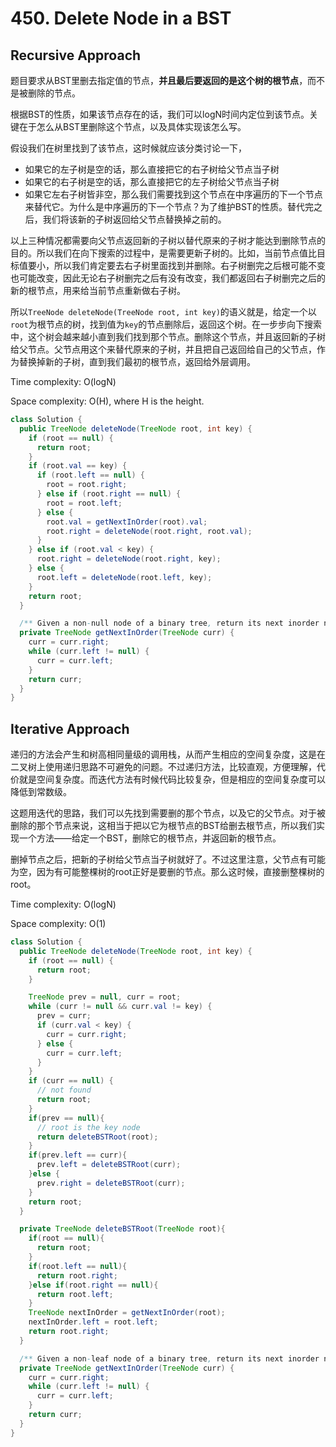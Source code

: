 # 450. Delete Node in a BST

## Recursive Approach

题目要求从BST里删去指定值的节点，**并且最后要返回的是这个树的根节点**，而不是被删除的节点。

根据BST的性质，如果该节点存在的话，我们可以logN时间内定位到该节点。关键在于怎么从BST里删除这个节点，以及具体实现该怎么写。

假设我们在树里找到了该节点，这时候就应该分类讨论一下，
+ 如果它的左子树是空的话，那么直接把它的右子树给父节点当子树
+ 如果它的右子树是空的话，那么直接把它的左子树给父节点当子树
+ 如果它左右子树皆非空，那么我们需要找到这个节点在中序遍历的下一个节点来替代它。为什么是中序遍历的下一个节点？为了维护BST的性质。替代完之后，我们将该新的子树返回给父节点替换掉之前的。

以上三种情况都需要向父节点返回新的子树以替代原来的子树才能达到删除节点的目的。所以我们在向下搜索的过程中，是需要更新子树的。比如，当前节点值比目标值要小，所以我们肯定要去右子树里面找到并删除。右子树删完之后根可能不变也可能改变，因此无论右子树删完之后有没有改变，我们都返回右子树删完之后的新的根节点，用来给当前节点重新做右子树。

所以`TreeNode deleteNode(TreeNode root, int key)`的语义就是，给定一个以`root`为根节点的树，找到值为`key`的节点删除后，返回这个树。在一步步向下搜索中，这个树会越来越小直到我们找到那个节点。删除这个节点，并且返回新的子树给父节点。父节点用这个来替代原来的子树，并且把自己返回给自己的父节点，作为替换掉新的子树，直到我们最初的根节点，返回给外层调用。

Time complexity: O(logN)

Space complexity: O(H), where H is the height.

```java
class Solution {
  public TreeNode deleteNode(TreeNode root, int key) {
    if (root == null) {
      return root;
    }
    if (root.val == key) {
      if (root.left == null) {
        root = root.right;
      } else if (root.right == null) {
        root = root.left;
      } else {
        root.val = getNextInOrder(root).val;
        root.right = deleteNode(root.right, root.val);
      }
    } else if (root.val < key) {
      root.right = deleteNode(root.right, key);
    } else {
      root.left = deleteNode(root.left, key);
    }
    return root;
  }

  /** Given a non-null node of a binary tree, return its next inorder node. */
  private TreeNode getNextInOrder(TreeNode curr) {
    curr = curr.right;
    while (curr.left != null) {
      curr = curr.left;
    }
    return curr;
  }
}
```

## Iterative Approach

递归的方法会产生和树高相同量级的调用栈，从而产生相应的空间复杂度，这是在二叉树上使用递归思路不可避免的问题。不过递归方法，比较直观，方便理解，代价就是空间复杂度。而迭代方法有时候代码比较复杂，但是相应的空间复杂度可以降低到常数级。

这题用迭代的思路，我们可以先找到需要删的那个节点，以及它的父节点。对于被删除的那个节点来说，这相当于把以它为根节点的BST给删去根节点，所以我们实现一个方法——给定一个BST，删除它的根节点，并返回新的根节点。

删掉节点之后，把新的子树给父节点当子树就好了。不过这里注意，父节点有可能为空，因为有可能整棵树的root正好是要删的节点。那么这时候，直接删整棵树的root。

Time complexity: O(logN)

Space complexity: O(1)

```java
class Solution {
  public TreeNode deleteNode(TreeNode root, int key) {
    if (root == null) {
      return root;
    }

    TreeNode prev = null, curr = root;
    while (curr != null && curr.val != key) {
      prev = curr;
      if (curr.val < key) {
        curr = curr.right;
      } else {
        curr = curr.left;
      }
    }
    if (curr == null) {
      // not found
      return root;
    }
    if(prev == null){
      // root is the key node
      return deleteBSTRoot(root);
    }
    if(prev.left == curr){
      prev.left = deleteBSTRoot(curr);
    }else {
      prev.right = deleteBSTRoot(curr);
    }
    return root;
  }

  private TreeNode deleteBSTRoot(TreeNode root){
    if(root == null){
      return root;
    }
    if(root.left == null){
      return root.right;
    }else if(root.right == null){
      return root.left;
    }
    TreeNode nextInOrder = getNextInOrder(root);
    nextInOrder.left = root.left;
    return root.right;
  }

  /** Given a non-leaf node of a binary tree, return its next inorder node. */
  private TreeNode getNextInOrder(TreeNode curr) {
    curr = curr.right;
    while (curr.left != null) {
      curr = curr.left;
    }
    return curr;
  }
}
```